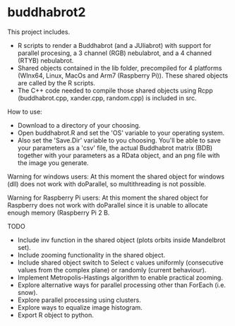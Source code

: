 buddhabrot2
===========
This project includes.

* R scripts to render a Buddhabrot (and a JUliabrot) with support for parallel procesing, a 3 channel (RGB) nebulabrot, and a 4 channed (RTYB) nebulabrot.
* Shared objects contained in the lib folder, precompiled for 4 platforms (WInx64, Linux, MacOs and Arm7 (Raspberry Pi)). These shared objects are called by the R scripts.
* The C++ code needed to compile those shared objects using Rcpp (buddhabrot.cpp, xander.cpp, random.cpp) is included in src.

How to use:
* Download to a directory of your choosing. 
* Open buddhabrot.R and set the 'OS' variable to your operating system. 
* Also set the 'Save.Dir' variable to you choosing. You'll be able to save your parameters as a 'csv' file, the actual Buddhabrot matrix (BDB) together with your parameters as a RData object, and an png file with the image you generate.

Warning for windows users: At this moment the shared object for windows (dll) does not work with doParallel, so multithreading is not possible.

Warning for Raspberry Pi users: At this moment the shared object for Raspberry does not work with doParallel since it is unable to allocate enough memory (Raspberry Pi 2 B.

TODO

* Include inv function in the shared object (plots orbits inside Mandelbrot set).
* Include zooming functionality in the shared object.
* Include shared object switch to Select c values uniformly (consecutive values from the complex plane) or randomly (current behaviour).
* Implement Metropolis-Hastings algorithm to enable practical zooming.
* Explore alternative ways for parallel processing other than ForEach (i.e. snow).
* Explore parallel processing using clusters.
* Explore ways to equalize image histogram.
* Export R object to python.



